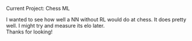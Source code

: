 Current Project: Chess ML

I wanted to see how well a NN without RL would do at chess.  It does pretty well.  I might try and measure its elo later.  
Thanks for looking!


